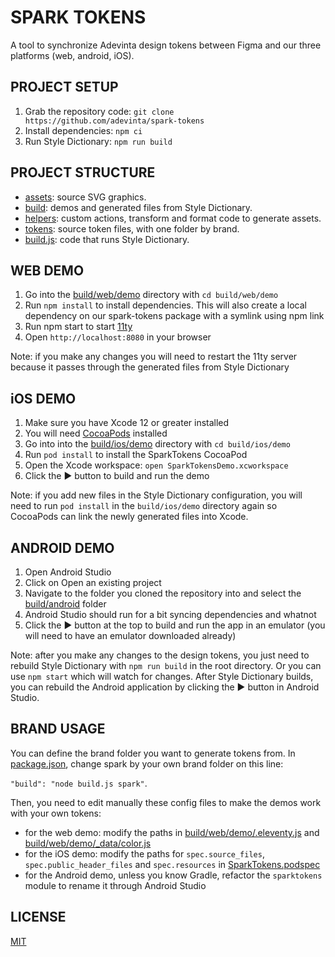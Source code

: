 # SPARK TOKENS

A tool to synchronize Adevinta design tokens between Figma and our three platforms (web, android, iOS).

## PROJECT SETUP

1. Grab the repository code: `git clone https://github.com/adevinta/spark-tokens`
2. Install dependencies: `npm ci`
3. Run Style Dictionary: `npm run build`

## PROJECT STRUCTURE

- [assets](assets): source SVG graphics.
- [build](build): demos and generated files from Style Dictionary.
- [helpers](helpers): custom actions, transform and format code to generate assets.
- [tokens](tokens): source token files, with one folder by brand.
- [build.js](build.js): code that runs Style Dictionary.

## WEB DEMO

1. Go into the [build/web/demo](build/web/demo) directory with `cd build/web/demo`
2. Run `npm install` to install dependencies. This will also create a local dependency on our spark-tokens package with a symlink using npm link
3. Run npm start to start [11ty](https://www.11ty.dev/)
4. Open `http://localhost:8080` in your browser

Note: if you make any changes you will need to restart the 11ty server because it passes through the generated files from Style Dictionary

## iOS DEMO

1. Make sure you have Xcode 12 or greater installed
2. You will need [CocoaPods](https://cocoapods.org/) installed
3. Go into into the [build/ios/demo](build/ios/demo) directory with `cd build/ios/demo`
4. Run `pod install` to install the SparkTokens CocoaPod
5. Open the Xcode workspace: `open SparkTokensDemo.xcworkspace`
6. Click the ▶️ button to build and run the demo

Note: if you add new files in the Style Dictionary configuration, you will need to run `pod install` in the `build/ios/demo` directory again so CocoaPods can link the newly generated files into Xcode.

## ANDROID DEMO

1. Open Android Studio
2. Click on Open an existing project
3. Navigate to the folder you cloned the repository into and select the [build/android](build/android) folder
4. Android Studio should run for a bit syncing dependencies and whatnot
5. Click the ▶️ button at the top to build and run the app in an emulator (you will need to have an emulator downloaded already)

Note: after you make any changes to the design tokens, you just need to rebuild Style Dictionary with `npm run build` in the root directory. Or you can use `npm start` which will watch for changes. After Style Dictionary builds, you can rebuild the Android application by clicking the ▶️ button in Android Studio.

## BRAND USAGE

You can define the brand folder you want to generate tokens from. In [package.json](package.json), change spark by your own brand folder on this line:

`"build": "node build.js spark"`.

Then, you need to edit manually these config files to make the demos work with your own tokens:

- for the web demo: modify the paths in [build/web/demo/.eleventy.js](build/web/demo/.eleventy.js) and [build/web/demo/\_data/color.js](/build/web/demo/_data/color.js)
- for the iOS demo: modify the paths for `spec.source_files`, `spec.public_header_files` and `spec.resources` in [SparkTokens.podspec](SparkTokens.podspec)
- for the Android demo, unless you know Gradle, refactor the `sparktokens` module to rename it through Android Studio

## LICENSE

[MIT](LICENSE)
